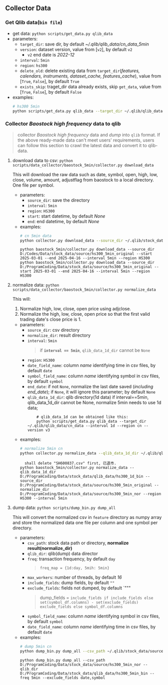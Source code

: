 ## Collector Data

### Get Qlib data(`bin file`)

  - get data: `python scripts/get_data.py qlib_data`
  - parameters:
    - `target_dir`: save dir, by default *~/.qlib/qlib_data/cn_data_5min*
    - `version`: dataset version, value from [`v2`], by default `v2`
      - `v2` end date is *2022-12*
    - `interval`: `5min`
    - `region`: `hs300`
    - `delete_old`: delete existing data from `target_dir`(*features, calendars, instruments, dataset_cache, features_cache*), value from [`True`, `False`], by default `True`
    - `exists_skip`: traget_dir data already exists, skip `get_data`, value from [`True`, `False`], by default `False`
  - examples:
    ```bash
    # hs300 5min
    python scripts/get_data.py qlib_data --target_dir ~/.qlib/qlib_data/hs300_data_5min --region hs300 --interval 5min
    ```
    
### Collector *Baostock high frequency* data to qlib
> collector *Baostock high frequency* data and *dump* into `qlib` format.
> If the above ready-made data can't meet users' requirements,  users can follow this section to crawl the latest data and convert it to qlib-data.
  1. download data to csv: `python scripts/data_collector/baostock_5min/collector.py download_data`
     
     This will download the raw data such as date, symbol, open, high, low, close, volume, amount, adjustflag from baostock to a local directory. One file per symbol.
     - parameters:
          - `source_dir`: save the directory
          - `interval`: `5min`
          - `region`: `HS300`
          - `start`: start datetime, by default *None*
          - `end`: end datetime, by default *None*
     - examples:
          ```bash
          # cn 5min data
          python collector.py download_data --source_dir ~/.qlib/stock_data/source/hs300_5min_original --start 2022-01-01 --end 2022-01-30 --interval 5min --region HS300
          ```
          ```
          python baostock_5min/collector.py download_data --source_dir D:/Codes/Data/stock_data/source/hs300_5min_original --start 2025-03-01 --end 2025-04-16 --interval 5min --region HS300
          python baostock_5min/collector.py download_data --source_dir D:/ProgramCoding/Data/stock_data/source/hs300_5min_original --start 2025-03-01 --end 2025-04-16 --interval 5min --region HS300
          ```
  2. normalize data: `python scripts/data_collector/baostock_5min/collector.py normalize_data`
     
     This will:
     1. Normalize high, low, close, open price using adjclose.
     2. Normalize the high, low, close, open price so that the first valid trading date's close price is 1. 
     - parameters:
          - `source_dir`: csv directory
          - `normalize_dir`: result directory
          - `interval`: `5min`
            > if **`interval == 5min`**, `qlib_data_1d_dir` cannot be `None`
          - `region`: `HS300`
          - `date_field_name`: column *name* identifying time in csv files, by default `date`
          - `symbol_field_name`: column *name* identifying symbol in csv files, by default `symbol`
          - `end_date`: if not `None`, normalize the last date saved (*including end_date*); if `None`, it will ignore this parameter; by default `None`
          - `qlib_data_1d_dir`: qlib directory(1d data)
            if interval==5min, qlib_data_1d_dir cannot be None, normalize 5min needs to use 1d data;
            ```
                # qlib_data_1d can be obtained like this:
                python scripts/get_data.py qlib_data --target_dir ~/.qlib/qlib_data/cn_data --interval 1d --region cn --version v3
            ```
      - examples:
        ```bash
        # normalize 5min cn
        python collector.py normalize_data --qlib_data_1d_dir ~/.qlib/qlib_data/cn_data --source_dir ~/.qlib/stock_data/source/hs300_5min_original --normalize_dir ~/.qlib/stock_data/source/hs300_5min_nor --region HS300 --interval 5min
        ```
        ```
          shall delete "SH600837.csv" first, 已退市.
        python baostock_5min/collector.py normalize_data --qlib_data_1d_dir D:/ProgramCoding/Data/stock_data/qlib_data/hs300_1d_bin --source_dir D:/ProgramCoding/Data/stock_data/source/hs300_5min_original --normalize_dir D:/ProgramCoding/Data/stock_data/source/hs300_5min_nor --region HS300 --interval 5min
        ```
  3. dump data: `python scripts/dump_bin.py dump_all`
    
     This will convert the normalized csv in `feature` directory as numpy array and store the normalized data one file per column and one symbol per directory. 
    
     - parameters:
       - `csv_path`: stock data path or directory, **normalize result(normalize_dir)**
       - `qlib_dir`: qlib(dump) data director
       - `freq`: transaction frequency, by default `day`
         > `freq_map = {1d:day, 5mih: 5min}`
       - `max_workers`: number of threads, by default *16*
       - `include_fields`: dump fields, by default `""`
       - `exclude_fields`: fields not dumped, by default `"""
         > dump_fields = `include_fields if include_fields else set(symbol_df.columns) - set(exclude_fields) exclude_fields else symbol_df.columns`
       - `symbol_field_name`: column *name* identifying symbol in csv files, by default `symbol`
       - `date_field_name`: column *name* identifying time in csv files, by default `date`
     - examples:
       ```bash
       # dump 5min cn
       python dump_bin.py dump_all --csv_path ~/.qlib/stock_data/source/hs300_5min_nor --qlib_dir ~/.qlib/qlib_data/hs300_5min_bin --freq 5min --exclude_fields date,symbol
       ```
       ```
       python dump_bin.py dump_all --csv_path D:/ProgramCoding/Data/stock_data/source/hs300_5min_nor --qlib_dir D:/ProgramCoding/Data/stock_data/qlib_data/hs300_5min_bin --freq 5min --exclude_fields date,symbol
       ```